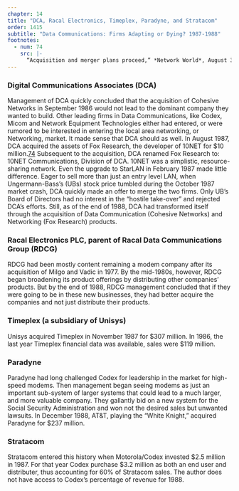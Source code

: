 ```yaml
---
chapter: 14
title: "DCA, Racal Electronics, Timeplex, Paradyne, and Stratacom"
order: 1415
subtitle: "Data Communications: Firms Adapting or Dying? 1987-1988"
footnotes:
  - num: 74
    src: |-
      “Acquisition and merger plans proceed,” *Network World*, August 31, 1987, p. 7
---
```


### Digital Communications Associates (DCA)

Management of DCA quickly concluded that the acquisition of Cohesive Networks in September 1986 would not lead to the dominant company they wanted to build. Other leading firms in Data Communications, like Codex, Micom and Network Equipment Technologies either had entered, or were rumored to be interested in entering the local area networking, or Networking, market. It made sense that DCA should as well. In August 1987, DCA acquired the assets of Fox Research, the developer of 10NET for $10 million.<a name="fnloc74" href="#fn74">74</a> Subsequent to the acquisition, DCA renamed Fox Research to: 10NET Communications, Division of DCA. 10NET was a simplistic, resource-sharing network. Even the upgrade to StarLAN in February 1987 made little difference. Eager to sell more than just an entry level LAN, when Ungermann-Bass’s (UBs) stock price tumbled during the October 1987 market crash, DCA quickly made an offer to merge the two firms. Only UB’s Board of Directors had no interest in the “hostile take-over” and rejected DCA’s efforts. Still, as of the end of 1988, DCA had transformed itself through the acquisition of Data Communication (Cohesive Networks) and Networking (Fox Research) products.

### Racal Electronics PLC, parent of Racal Data Communications Group (RDCG)

RDCG had been mostly content remaining a modem company after its acquisition of Milgo and Vadic in 1977. By the mid-1980s, however, RDCG began broadening its product offerings by distributing other companies’ products. But by the end of 1988, RDCG management concluded that if they were going to be in these new businesses, they had better acquire the companies and not just distribute their products.

### Timeplex (a subsidiary of Unisys)

Unisys acquired Timeplex in November 1987 for $307 million. In 1986, the last year Timeplex financial data was available, sales were $119 million.

### Paradyne

Paradyne had long challenged Codex for leadership in the market for high-speed modems. Then management began seeing modems as just an important sub-system of larger systems that could lead to a much larger, and more valuable company. They gallantly bid on a new system for the Social Security Administration and won not the desired sales but unwanted lawsuits. In December 1988, AT&T, playing the “White Knight,” acquired Paradyne for $237 million.

### Stratacom

Stratacom entered this history when Motorola/Codex invested $2.5 million in 1987. For that year Codex purchase $3.2 million as both an end user and distributer, thus accounting for 60% of Stratacom sales. The author does not have access to Codex’s percentage of revenue for 1988. 
